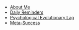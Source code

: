 * [About Me](https://kjivan.com/about)
* [Daily Reminders](https://kjivan.com/daily-reminders)
* [Psychological Evolutionary Lag](https://kjivan.com/psychological-evolutionary-lag)
* [Meta-Success](https://kjivan.com/meta-success)
